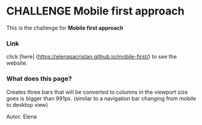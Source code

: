 # CHALLENGE Mobile first approach

This is the challenge for **Mobile first approach**

### Link

click [here] (https://elenasacristan.github.io/mobile-first/) to see the website.

### What does this page?

Creates three bars that will be converted to columns in the viewport size goes is bigger than 991px. (similar to a navigation bar changing from mobile to desktop view)

Autor: Elena